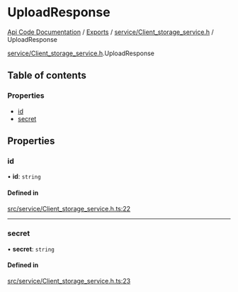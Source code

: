 # UploadResponse
 
[Api Code Documentation](../README.md) / [Exports](../modules.md) / [service/Client\_storage\_service.h](../modules/service_Client_storage_service_h.md) / UploadResponse

[service/Client\_storage\_service.h](../modules/service_Client_storage_service_h.md).UploadResponse

## Table of contents

### Properties

- [id](service_Client_storage_service_h.UploadResponse.md#id)
- [secret](service_Client_storage_service_h.UploadResponse.md#secret)

## Properties

### id

• **id**: `string`

#### Defined in

[src/service/Client_storage_service.h.ts:22](https://github.com/openkfw/TruBudget/blob/3b9e793/api/src/service/Client_storage_service.h.ts#L22)

___

### secret

• **secret**: `string`

#### Defined in

[src/service/Client_storage_service.h.ts:23](https://github.com/openkfw/TruBudget/blob/3b9e793/api/src/service/Client_storage_service.h.ts#L23)
